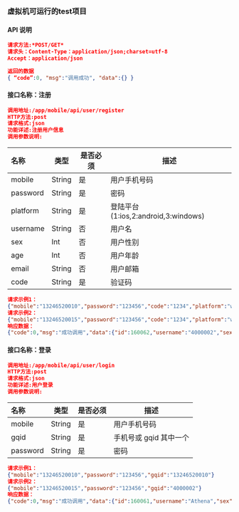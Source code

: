 

### 虚拟机可运行的test项目

#### API 说明

```json
请求方法:*POST/GET* 
请求头：Content-Type：application/json;charset=utf-8 
Accept：application/json 
```

```json
返回的数据
{ “code”:0, "msg":"调用成功", "data":{} }
```

#### 接口名称：注册 

```json
调用地址:/app/mobile/api/user/register
HTTP方法:post
请求格式:json
功能详述:注册用户信息
调用参数说明:
```

| 名称     | 类型   | 是否必须 | 描述                                |
| :------- | ------ | -------- | ----------------------------------- |
| mobile   | String | 是       | 用户手机号码                        |
| password | String | 是       | 密码                                |
| platform | String | 是       | 登陆平台(1:ios,2:android,3:windows) |
| username | String | 否       | 用户名                              |
| sex      | Int    | 否       | 用户性别                            |
| age      | Int    | 否       | 用户年龄                            |
| email    | String | 否       | 用户邮箱                            |
| code     | String | 是       | 验证码                              |

```json
请求示例1：
{"mobile":"13246520010","password":"123456","code":"1234","platform":"windows","username":"Athena","sex":0,"age":20,"email":"1234562001@163.com"}
请求示例2：
{"mobile":"13246520015","password":"123456","code":"1234","platform":"windows"}
响应数据：
{"code":0,"msg":"成功调用","data":{"id":160062,"username":"4000002","sex":1,"age":20,"mobile":"13246520015","email":"","gqid":"4000002","money":0.0,"pmoney":100.0,"createtime":1646574889553,"lasttime":1646574889553,"token":"25/EjJrOO6JjeDVVsGs8WQx6oBoniYqFWUvwGnKKy70cpTHtmUbOY7UF4SovuP4pxRU/jxaEwo/fQbjJJq9BrA==","identity":"902b7889999f0399"}}

```

#### 接口名称：登录

```json
调用地址:/app/mobile/api/user/login
HTTP方法:post
请求格式:json
功能详述:用户登录
调用参数说明:
```

| 名称     | 类型   | 是否必须 | 描述                   |
| :------- | ------ | -------- | ---------------------- |
| mobile   | String | 是       | 用户手机号码           |
| gqid     | String | 是       | 手机号或 gqid 其中一个 |
| password | String | 是       | 密码                   |

```json
请求示例1：
{"mobile":"13246520010","password":"123456","gqid":"13246520010"}
请求示例2：
{"mobile":"13246520015","password":"123456","gqid":"4000002"}
响应数据：
{"code":0,"msg":"成功调用","data":{"id":160061,"username":"Athena","sex":0,"age":20,"mobile":"13246520010","email":"1234562001@163.com","gqid":"4000001","money":0.0,"pmoney":100.0,"createtime":1646574796000,"lasttime":1646575383092,"token":"Co3LD577nOpXlQn4DfSLcq75wU1RLALfOMDQMZIe6ZUhdB0ts6uvtJOQJ+/uLdBPxRU/jxaEwo/fQbjJJq9BrA==","identity":"dc3294b90bcfd501"}}


```

